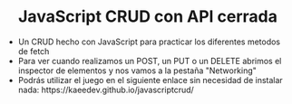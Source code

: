 <h1 align="center">JavaScript CRUD con API cerrada</h1>
<ul>
 <li>Un CRUD hecho con JavaScript para practicar los diferentes metodos de fetch</li>
 <li>Para ver cuando realizamos un POST, un PUT o un DELETE abrimos el inspector de elementos y nos vamos a la pestaña "Networking"</li>
 <li>Podrás utilizar el juego en el siguiente enlace sin necesidad de instalar nada: https://kaeedev.github.io/javascriptcrud/ </li>
</ul>


